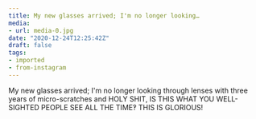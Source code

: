```yaml
---
title: My new glasses arrived; I'm no longer looking…
media:
- url: media-0.jpg
date: "2020-12-24T12:25:42Z"
draft: false
tags:
- imported
- from-instagram
---
```

My new glasses arrived; I'm no longer looking through lenses with three years of micro-scratches and HOLY SHIT, IS THIS WHAT YOU WELL-SIGHTED PEOPLE SEE ALL THE TIME‽ THIS IS GLORIOUS!
